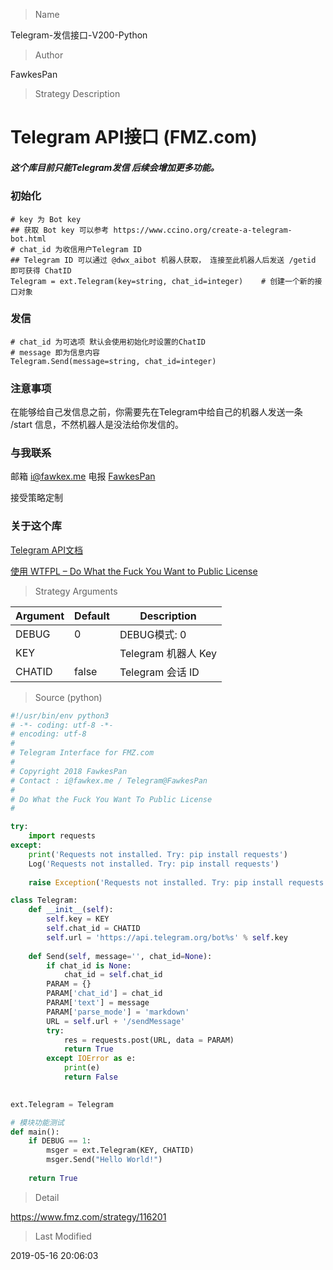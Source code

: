 
> Name

Telegram-发信接口-V200-Python

> Author

FawkesPan

> Strategy Description

# Telegram API接口 (FMZ.com)

##### 这个库目前只能Telegram发信 后续会增加更多功能。

### 初始化
```
# key 为 Bot key
## 获取 Bot key 可以参考 https://www.ccino.org/create-a-telegram-bot.html
# chat_id 为收信用户Telegram ID
## Telegram ID 可以通过 @dwx_aibot 机器人获取， 连接至此机器人后发送 /getid 即可获得 ChatID
Telegram = ext.Telegram(key=string, chat_id=integer)    # 创建一个新的接口对象
```
### 发信
```
# chat_id 为可选项 默认会使用初始化时设置的ChatID
# message 即为信息内容
Telegram.Send(message=string, chat_id=integer)
```
### 注意事项
在能够给自己发信息之前，你需要先在Telegram中给自己的机器人发送一条 /start 信息，不然机器人是没法给你发信的。
### 与我联系
邮箱 i@fawkex.me
电报 [FawkesPan](https://telegram.me/FawkesPan)

接受策略定制

### 关于这个库
[Telegram API文档](https://core.telegram.org/bots/api)

[使用 WTFPL – Do What the Fuck You Want to Public License](http://www.wtfpl.net/)

> Strategy Arguments



|Argument|Default|Description|
|----|----|----|
|DEBUG|0|DEBUG模式: 0|1|
|KEY||Telegram 机器人 Key|
|CHATID|false|Telegram 会话 ID|


> Source (python)

``` python
#!/usr/bin/env python3
# -*- coding: utf-8 -*-
# encoding: utf-8
# 
# Telegram Interface for FMZ.com
#
# Copyright 2018 FawkesPan
# Contact : i@fawkex.me / Telegram@FawkesPan
#
# Do What the Fuck You Want To Public License
#

try:
    import requests
except:
    print('Requests not installed. Try: pip install requests')
    Log('Requests not installed. Try: pip install requests')
    
    raise Exception('Requests not installed. Try: pip install requests')

class Telegram:
    def __init__(self):
        self.key = KEY
        self.chat_id = CHATID
        self.url = 'https://api.telegram.org/bot%s' % self.key
        
    def Send(self, message='', chat_id=None):
        if chat_id is None:
            chat_id = self.chat_id
        PARAM = {}
        PARAM['chat_id'] = chat_id
        PARAM['text'] = message
        PARAM['parse_mode'] = 'markdown'
        URL = self.url + '/sendMessage'
        try:
            res = requests.post(URL, data = PARAM)
            return True
        except IOError as e:
            print(e)
            return False
        

ext.Telegram = Telegram

# 模块功能测试
def main():
    if DEBUG == 1:
        msger = ext.Telegram(KEY, CHATID)
        msger.Send("Hello World!")
    
    return True
```

> Detail

https://www.fmz.com/strategy/116201

> Last Modified

2019-05-16 20:06:03
